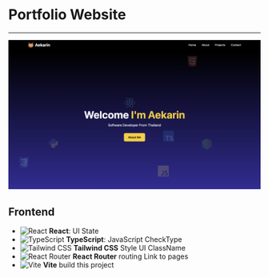 # Portfolio Website
---
![Home](./src/assets/Home.png)
## **Frontend** 
- ![React](https://img.shields.io/badge/React-61DAFB?style=flat&logo=react&logoColor=black) **React**: UI State
- ![TypeScript](https://img.shields.io/badge/TypeScript-3178C6?style=flat&logo=typescript&logoColor=white) **TypeScript**:  JavaScript CheckType
- ![Tailwind CSS](https://img.shields.io/badge/Tailwind%20CSS-06B6D4?style=flat&logo=tailwind-css&logoColor=white) **Tailwind CSS** Style UI ClassName
- ![React Router](https://img.shields.io/badge/React%20Router-CA4245?style=flat&logo=react-router&logoColor=white) **React Router**  routing Link to pages
- ![Vite](https://img.shields.io/badge/Vite-646CFF?style=flat&logo=vite&logoColor=white) **Vite** build this project






